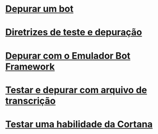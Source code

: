 # [Depurar um bot](../bot-service-debug-bot.md)
# [Diretrizes de teste e depuração](../v4sdk/bot-builder-testing-debugging.md)
# [Depurar com o Emulador Bot Framework](../bot-service-debug-emulator.md)
# [Testar e depurar com arquivo de transcrição](../v4sdk/bot-builder-debug-transcript.md)
# [Testar uma habilidade da Cortana](../bot-service-debug-cortana-skill.md)

